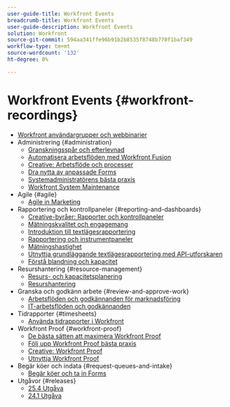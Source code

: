 ```yaml
---
user-guide-title: Workfront Events
breadcrumb-title: Workfront Events
user-guide-description: Workfront Events
solution: Workfront
source-git-commit: 594aa341ffe96b91b2b8535f8748b770f1baf349
workflow-type: tm+mt
source-wordcount: '132'
ht-degree: 0%

---
```



# Workfront Events {#workfront-recordings}

+ [Workfront användargrupper och webbinarier](overview.md)
+ Administrering {#administration}
   + [Granskningsspår och efterlevnad](user-groups/audit-trails-and-compliance.md)
   + [Automatisera arbetsflöden med Workfront Fusion](user-groups/automating-workflows-with-workfront-fusion.md)
   + [Creative: Arbetsflöde och processer](user-groups/creative-agencies-workflows-and-process.md)
   + [Dra nytta av anpassade Forms](user-groups/leveraging-custom-forms.md)
   + [Systemadministratörens bästa praxis](user-groups/system-admin-best-practices.md)
   + [Workfront System Maintenance](user-groups/workfront-system-maintenance.md)
+ Agile {#agile}
   + [Agile in Marketing](user-groups/agile-in-marketing.md)
+ Rapportering och kontrollpaneler {#reporting-and-dashboards}
   + [Creative-byråer: Rapporter och kontrollpaneler](user-groups/creative-agencies-reporting-and-dashboards.md)
   + [Mätningskvalitet och engagemang](webinars/gauging-quality-and-engagement.md)
   + [Introduktion till textlägesrapportering](webinars/introduction-to-text-mode-reporting.md)
   + [Rapportering och instrumentpaneler](user-groups/reporting-and-dashboards.md)
   + [Mätningshastighet](webinars/measuring-velocity.md)
   + [Utnyttja grundläggande textlägesrapportering med API-utforskaren](webinars/supercharge-basic-text-mode-reporting-using-the-api-explorer.md)
   + [Förstå blandning och kapacitet](webinars/understanding-mix-and-capacity.md)
+ Resurshantering {#resource-management}
   + [Resurs- och kapacitetsplanering](user-groups/resource-and-capacity-planning.md)
   + [Resurshantering](user-groups/resource-management.md)
+ Granska och godkänn arbete {#review-and-approve-work}
   + [Arbetsflöden och godkännanden för marknadsföring](user-groups/marketing-workflows-and-approvals.md)
   + [IT-arbetsflöden och godkännanden](user-groups/it-workflows-and-approvals.md)
+ Tidrapporter {#timesheets}
   + [Använda tidrapporter i Workfront](user-groups/utilizing-timesheets-in-workfront.md)
+ Workfront Proof {#workfront-proof}
   + [De bästa sätten att maximera Workfront Proof](webinars/best-practices-to-maximize-workfront-proof.md)
   + [Följ upp Workfront Proof bästa praxis](webinars/follow-up-to-workfront-proof-best-practices.md)
   + [Creative: Workfront Proof](user-groups/creative-agencies-workfront-proof.md)
   + [Utnyttja Workfront Proof](user-groups/leveraging-workfront-proof.md)
+ Begär köer och indata {#request-queues-and-intake}
   + [Begär köer och ta in Forms](user-groups/request-queues-and-intake-forms.md)
+ Utgåvor {#releases}
   + [25.4 Utgåva](webinars/25-4-release-webinar.md)
   + [24.1 Utgåva](webinars/24-1-release-webinar.md)

